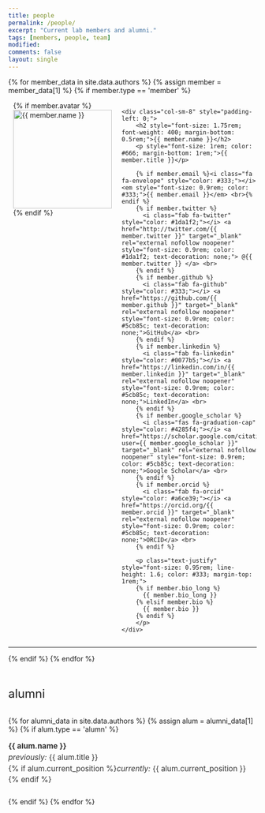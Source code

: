 ```yaml
---
title: people
permalink: /people/
excerpt: "Current lab members and alumni."
tags: [members, people, team]
modified: 
comments: false
layout: single
---
```


{% for member_data in site.data.authors %}
  {% assign member = member_data[1] %}
  {% if member.type == 'member' %}
<!-- The paddingtop and margin-top edits allow anchors to link properly. -->
<div id="{{ member.name | replace: ' ', '-' | replace: '.', '' | replace: ',', '' }}" class="row" style="padding-top: 60px; margin-top: -60px; padding-left: 10px; display: flex; align-items: flex-start;">
    <div class="col-sm-4" style="display: flex; justify-content: center; padding-right: 20px;">
        <figure style="margin: 0;">
            {% if member.avatar %}
            <img src="{{ member.avatar }}" class="img-fluid z-depth-1 rounded-circle" width="200" height="200" alt="{{ member.name }}" style="object-fit: cover;">
            {% endif %}
        </figure>
    </div>

    <div class="col-sm-8" style="padding-left: 0;">
        <h2 style="font-size: 1.75rem; font-weight: 400; margin-bottom: 0.5rem;">{{ member.name }}</h2>
        <p style="font-size: 1rem; color: #666; margin-bottom: 1rem;">{{ member.title }}</p>

        {% if member.email %}<i class="fa fa-envelope" style="color: #333;"></i> <em style="font-size: 0.9rem; color: #333;">{{ member.email }}</em> <br>{% endif %}
        {% if member.twitter %}
          <i class="fab fa-twitter" style="color: #1da1f2;"></i> <a href="http://twitter.com/{{ member.twitter }}" target="_blank" rel="external nofollow noopener" style="font-size: 0.9rem; color: #1da1f2; text-decoration: none;"> @{{ member.twitter }} </a> <br>
        {% endif %}
        {% if member.github %}
          <i class="fab fa-github" style="color: #333;"></i> <a href="https://github.com/{{ member.github }}" target="_blank" rel="external nofollow noopener" style="font-size: 0.9rem; color: #5cb85c; text-decoration: none;">GitHub</a> <br>
        {% endif %}
        {% if member.linkedin %}
          <i class="fab fa-linkedin" style="color: #0077b5;"></i> <a href="https://linkedin.com/in/{{ member.linkedin }}" target="_blank" rel="external nofollow noopener" style="font-size: 0.9rem; color: #5cb85c; text-decoration: none;">LinkedIn</a> <br>
        {% endif %}
        {% if member.google_scholar %}
          <i class="fas fa-graduation-cap" style="color: #4285f4;"></i> <a href="https://scholar.google.com/citations?user={{ member.google_scholar }}" target="_blank" rel="external nofollow noopener" style="font-size: 0.9rem; color: #5cb85c; text-decoration: none;">Google Scholar</a> <br>
        {% endif %}
        {% if member.orcid %}
          <i class="fab fa-orcid" style="color: #a6ce39;"></i> <a href="https://orcid.org/{{ member.orcid }}" target="_blank" rel="external nofollow noopener" style="font-size: 0.9rem; color: #5cb85c; text-decoration: none;">ORCID</a> <br>
        {% endif %}
        
        <p class="text-justify" style="font-size: 0.95rem; line-height: 1.6; color: #333; margin-top: 1rem;">
        {% if member.bio_long %}
          {{ member.bio_long }}
        {% elsif member.bio %}
          {{ member.bio }}
        {% endif %}
        </p>
    </div>
</div>
<hr>
  {% endif %}
{% endfor %}

<h2 id="alumni" style="font-size: 1.5rem; font-weight: 400; margin-top: 3rem; margin-bottom: 2rem;">alumni</h2>

{% for alumni_data in site.data.authors %}
  {% assign alum = alumni_data[1] %}
  {% if alum.type == 'alumn' %}
<p style="font-size: 0.95rem; line-height: 1.5; color: #333; margin-bottom: 1.5rem;"><strong>{{ alum.name }}</strong> <br>
<i>previously:</i> {{ alum.title }} <br>
{% if alum.current_position %}<i>currently:</i> {{ alum.current_position }} <br>{% endif %}
</p>
  {% endif %}
{% endfor %}